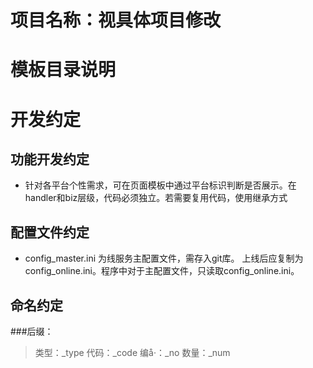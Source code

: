 # 项目名称：视具体项目修改

# 模板目录说明

# 开发约定

## 功能开发约定
* 针对各平台个性需求，可在页面模板中通过平台标识判断是否展示。在handler和biz层级，代码必须独立。若需要复用代码，使用继承方式

## 配置文件约定
* config_master.ini 为线服务主配置文件，需存入git库。 上线后应复制为config_online.ini。程序中对于主配置文件，只读取config_online.ini。

## 命名约定

###后缀：
> 类型：_type
> 代码：_code
> 编å·：_no
> 数量：_num
